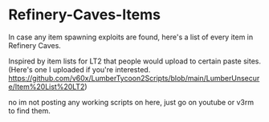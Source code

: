 # Refinery-Caves-Items
In case any item spawning exploits are found, here's a list of every item in Refinery Caves.

Inspired by item lists for LT2 that people would upload to certain paste sites.
(Here's one I uploaded if you're interested. https://github.com/v60x/LumberTycoon2Scripts/blob/main/LumberUnsecure/Item%20List%20LT2)

no im not posting any working scripts on here, just go on youtube or v3rm to find them.

